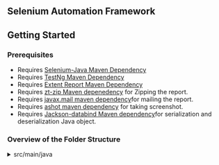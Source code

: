 ## Selenium Automation Framework

## Getting Started

### Prerequisites

- Requires [Selenium-Java Maven Dependency](https://mvnrepository.com/artifact/org.seleniumhq.selenium/selenium-java)
- Requires [TestNg Maven Dependency](https://mvnrepository.com/artifact/org.testng/testng)
- Requires [Extent Report Maven Dependency](https://mvnrepository.com/artifact/com.aventstack/extentreports)
- Requires [zt-zip Maven depenedency](https://mvnrepository.com/artifact/org.zeroturnaround/zt-zip) for Zipping the report.
- Requires [javax.mail maven dependency](https://mvnrepository.com/artifact/com.sun.mail/javax.mail)for mailing the report.
- Requires [ashot maven dependency](https://mvnrepository.com/artifact/ru.yandex.qatools.ashot/ashot) for taking screenshot.
- Requires [Jackson-databind Maven dependency](https://mvnrepository.com/artifact/com.fasterxml.jackson.core/jackson-databind)for serialization and deserialization Java object.
 
 
 ### Overview of the Folder Structure
 
<details>
<summary>src/main/java</summary>

* org.selenium.annotations
	- `FrameworkAnnotations.java :`
	```bash
			In this Java Interface, this is a custom annotation that allows you to tag test methods with metadata such as the author and category.
          	It contains two elements:
          	 - `AuthorType[] author();` → Specifies the author(s) of the test case.
          	 - `CategoryType[] category();` → Specifies the category of the test case (e.g., Smoke, Regression).
             	We have Used 2 Annotations : 
           	 - `@Retention(RetentionPolicy.RUNTIME)` :This specifies that the annotation should be retained at runtime and be available for reflection.In your case, this means that the FrameworkAnnotation can be accessed at runtime using Java Reflection API, which is useful for dynamically handling test cases.
           	 - `@Target(ElementType.METHOD)` : This means that the annotation can only be applied to methods. In a Selenium project, this typically means test methods in a test class.
	```

</details>
